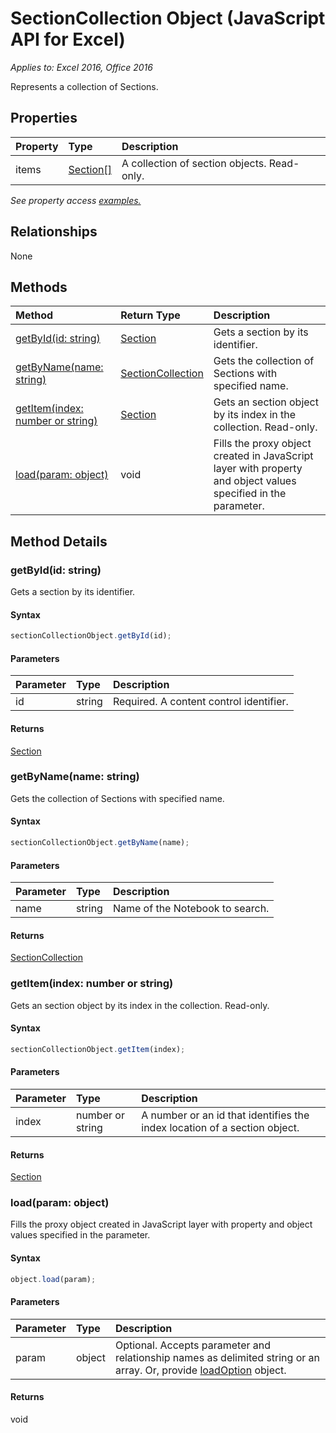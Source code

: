 # SectionCollection Object (JavaScript API for Excel)

_Applies to: Excel 2016, Office 2016_

Represents a collection of Sections.

## Properties

| Property	   | Type	|Description
|:---------------|:--------|:----------|
|items|[Section[]](section.md)|A collection of section objects. Read-only.|

_See property access [examples.](#property-access-examples)_

## Relationships
None


## Methods

| Method		   | Return Type	|Description|
|:---------------|:--------|:----------|
|[getById(id: string)](#getbyidid-string)|[Section](section.md)|Gets a section by its identifier.|
|[getByName(name: string)](#getbynamename-string)|[SectionCollection](sectioncollection.md)|Gets the collection of Sections with specified name.|
|[getItem(index: number or string)](#getitemindex-number-or-string)|[Section](section.md)|Gets an section object by its index in the collection. Read-only.|
|[load(param: object)](#loadparam-object)|void|Fills the proxy object created in JavaScript layer with property and object values specified in the parameter.|

## Method Details


### getById(id: string)
Gets a section by its identifier.

#### Syntax
```js
sectionCollectionObject.getById(id);
```

#### Parameters
| Parameter	   | Type	|Description|
|:---------------|:--------|:----------|
|id|string|Required. A content control identifier.|

#### Returns
[Section](section.md)

### getByName(name: string)
Gets the collection of Sections with specified name.

#### Syntax
```js
sectionCollectionObject.getByName(name);
```

#### Parameters
| Parameter	   | Type	|Description|
|:---------------|:--------|:----------|
|name|string|Name of the Notebook to search.|

#### Returns
[SectionCollection](sectioncollection.md)

### getItem(index: number or string)
Gets an section object by its index in the collection. Read-only.

#### Syntax
```js
sectionCollectionObject.getItem(index);
```

#### Parameters
| Parameter	   | Type	|Description|
|:---------------|:--------|:----------|
|index|number or string|A number or an id that identifies the index location of a section object.|

#### Returns
[Section](section.md)

### load(param: object)
Fills the proxy object created in JavaScript layer with property and object values specified in the parameter.

#### Syntax
```js
object.load(param);
```

#### Parameters
| Parameter	   | Type	|Description|
|:---------------|:--------|:----------|
|param|object|Optional. Accepts parameter and relationship names as delimited string or an array. Or, provide [loadOption](loadoption.md) object.|

#### Returns
void
